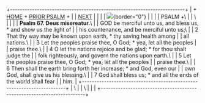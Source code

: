+-----------------------------------------------------------------------+
| \+ [HOME](../index.html) + [PRIOR PSALM](Ps66.html) +                 |
| [NEXT](Ps68.html)                                                     |
|                                                                       |
| ![](http://stats.superstats.com/b/ss/DAVIDMCMANNES/1){border="0"}     |
|                                                                       |
| PSALM +\                                                              |
| \                                                                     |
|                                                                       |
| **Psalm 67. Deus misereatur.**\                                       |
| GOD be merciful unto us, and bless us, \* and show us the light of    |
| his countenance, and be merciful unto us;\                            |
| 2 That thy way may be known upon earth, \* thy saving health among    |
| all nations.\                                                         |
| 3 Let the peoples praise thee, O God; \* yea, let all the peoples     |
| praise thee.\                                                         |
| 4 O let the nations rejoice and be glad; \* for thou shalt judge the  |
| folk righteously, and govern the nations upon earth.\                 |
| 5 Let the peoples praise thee, O God; \* yea, let all the peoples     |
| praise thee.\                                                         |
| 6 Then shall the earth bring forth her increase; \* and God, even our |
| own God, shall give us his blessing.\                                 |
| 7 God shall bless us; \* and all the ends of the world shall fear     |
| him.                                                                  |
+-----------------------------------------------------------------------+
| \                                                                     |
| \                                                                     |
| [](http://www.episcopalnet.org/DBS/DOR.html)                          |
+-----------------------------------------------------------------------+
